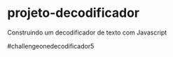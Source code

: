 # projeto-decodificador
 Construindo um decodificador de texto com Javascript

#challengeonedecodificador5
